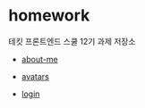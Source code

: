 # homework

테킷 프론트엔드 스쿨 12기 과제 저장소

- [about-me](https://github.com/MinQyu/homework/blob/main/md/about-me.md)

- [avatars](https://github.com/MinQyu/homework/blob/main/md/avatars.md)

- [login](https://github.com/MinQyu/homework/blob/main/md/login.md)
